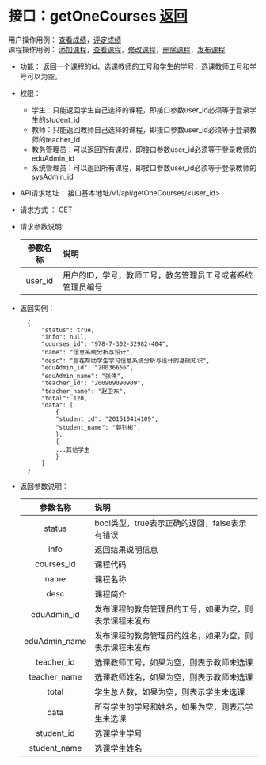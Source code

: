 ﻿<!-- markdownlint-disable MD033-->
<!-- 禁止MD033类型的警告 https://www.npmjs.com/package/markdownlint -->

# 接口：getOneCourses  [返回](../README.md)
用户操作用例： [查看成绩](../用例/查看成绩.md)，[评定成绩](../用例/评定成绩.md)<br/>
课程操作用例： [添加课程](../用例/添加课程.md)，[查看课程](../用例/查看课程.md)，[修改课程](../用例/修改课程.md)，[删除课程](../用例/删除课程.md)，[发布课程](../用例/发布课程.md)

- 功能：
    返回一个课程的id、选课教师的工号和学生的学号，选课教师工号和学号可以为空。
    
- 权限：
    - 学生：只能返回学生自己选择的课程，即接口参数user_id必须等于登录学生的student_id
    - 教师：只能返回教师自己选择的课程，即接口参数user_id必须等于登录教师的teacher_id
    - 教务管理员：可以返回所有课程，即接口参数user_id必须等于登录教师的eduAdmin_id
    - 系统管理员：可以返回所有课程，即接口参数user_id必须等于登录教师的sysAdmin_id
    
- API请求地址： 
    接口基本地址/v1/api/getOneCourses/<user_id>

- 请求方式 ：
    GET

- 请求参数说明:        

  |参数名称|说明|
  |:---------:|:--------------------------------------------------------|      
  |user_id|用户的ID，学号，教师工号，教务管理员工号或者系统管理员编号|
    
- 返回实例：

        {         
            "status": true,
            "info": null,    
            "courses_id": "978-7-302-32982-404",
            "name": "信息系统分析与设计",
            "desc": "旨在帮助学生学习信息系统分析与设计的基础知识",
            "eduAdmin_id": "20036666",
            "eduAdmin_name": "张伟",
            "teacher_id": "200909090909",
            "teacher_name": "赵卫东",
            "total": 120,
            "data": [
                {
                "student_id": "201510414109",
                "student_name": "郭钊彬",
                }, 
                {
                ...其他学生
                }
            ] 
        }
 
- 返回参数说明：    
 
  |参数名称|说明|
  |:---------:|:--------------------------------------------------------|      
  |status|bool类型，true表示正确的返回，false表示有错误|
  |info|返回结果说明信息|
  |courses_id|课程代码|
  |name|课程名称|
  |desc|课程简介|
  |eduAdmin_id|发布课程的教务管理员的工号，如果为空，则表示课程未发布|
  |eduAdmin_name|发布课程的教务管理员的姓名，如果为空，则表示课程未发布|
  |teacher_id|选课教师工号，如果为空，则表示教师未选课|
  |teacher_name|选课教师姓名，如果为空，则表示教师未选课|
  |total|学生总人数，如果为空，则表示学生未选课|
  |data|所有学生的学号和姓名，如果为空，则表示学生未选课|
  |student_id|选课学生学号|
  |student_name|选课学生姓名|

